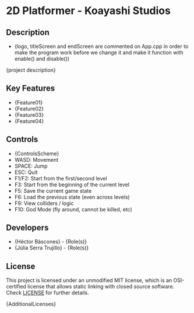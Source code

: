 # 2D Platformer - Koayashi Studios

## Description

 - (logo, titleScreen and endScreen are commented on App.cpp in order to make the program work before we change it and make it function with enable() and disable())

{project description}

## Key Features

 - {Feature01}
 - {Feature02}
 - {Feature03}
 - {Feature04}
 
## Controls

 - {ControlsScheme}
 - WASD: Movement
 - SPACE: Jump
 - ESC: Quit
 - F1/F2: Start from the first/second level
 - F3: Start from the beginning of the current level
 - F5: Save the current game state
 - F6: Load the previous state (even across levels)
 - F9: View colliders / logic
 - F10: God Mode (fly around, cannot be killed, etc)

## Developers

 - {Héctor Báscones} - {Role(s)}
 - {Júlia Serra Trujillo} - {Role(s)}

## License

This project is licensed under an unmodified MIT license, which is an OSI-certified license that allows static linking with closed source software. Check [LICENSE](LICENSE) for further details.

{AdditionalLicenses}
